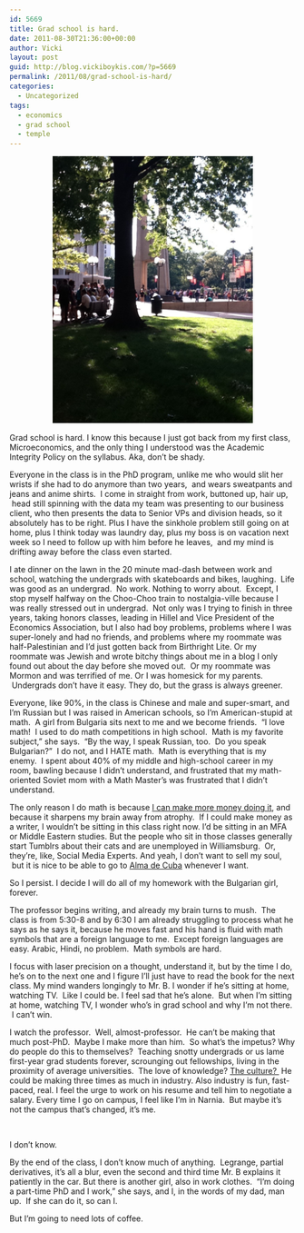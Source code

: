 ```yaml
---
id: 5669
title: Grad school is hard.
date: 2011-08-30T21:36:00+00:00
author: Vicki
layout: post
guid: http://blog.vickiboykis.com/?p=5669
permalink: /2011/08/grad-school-is-hard/
categories:
  - Uncategorized
tags:
  - economics
  - grad school
  - temple
---
```

<p style="text-align: center;">
  <a href="https://raw.githubusercontent.com/veekaybee/wlb/gh-pages/assets/images/2011/08/photo11.jpg"><img class="aligncenter size-full wp-image-5671" title="photo1" src="https://raw.githubusercontent.com/veekaybee/wlb/gh-pages/assets/images/2011/08/photo11.jpg" alt="" width="353" height="470" /></a>
</p>

Grad school is hard. I know this because I just got back from my first class, Microeconomics, and the only thing I understood was the Academic Integrity Policy on the syllabus. Aka, don&#8217;t be shady.

Everyone in the class is in the PhD program, unlike me who would slit her wrists if she had to do anymore than two years,  and wears sweatpants and jeans and anime shirts.  I come in straight from work, buttoned up, hair up,  head still spinning with the data my team was presenting to our business client, who then presents the data to Senior VPs and division heads, so it absolutely has to be right. Plus I have the sinkhole problem still going on at home, plus I think today was laundry day, plus my boss is on vacation next week so I need to follow up with him before he leaves,  and my mind is drifting away before the class even started.

I ate dinner on the lawn in the 20 minute mad-dash between work and school, watching the undergrads with skateboards and bikes, laughing.  Life was good as an undergrad.  No work. Nothing to worry about.  Except, I stop myself halfway on the Choo-Choo train to nostalgia-ville because I was really stressed out in undergrad.  Not only was I trying to finish in three years, taking honors classes, leading in Hillel and Vice President of the Economics Association, but I also had boy problems, problems where I was super-lonely and had no friends, and problems where my roommate was half-Palestinian and I&#8217;d just gotten back from Birthright Lite. Or my roommate was Jewish and wrote bitchy things about me in a blog I only found out about the day before she moved out.  Or my roommate was Mormon and was terrified of me. Or I was homesick for my parents.  Undergrads don&#8217;t have it easy. They do, but the grass is always greener.

Everyone, like 90%, in the class is Chinese and male and super-smart, and I&#8217;m Russian but I was raised in American schools, so I&#8217;m American-stupid at math.  A girl from Bulgaria sits next to me and we become friends.  &#8220;I love math!  I used to do math competitions in high school.  Math is my favorite subject,&#8221; she says.  &#8220;By the way, I speak Russian, too.  Do you speak Bulgarian?&#8221;  I do not, and I HATE math.  Math is everything that is my enemy.  I spent about 40% of my middle and high-school career in my room, bawling because I didn&#8217;t understand, and frustrated that my math-oriented Soviet mom with a Math Master&#8217;s was frustrated that I didn&#8217;t understand.

The only reason I do math is because [I can make more money doing it](http://blog.vickiboykis.com/2011/07/19/how-to-not-be-unemployed-in-a-recession/), and because it sharpens my brain away from atrophy.  If I could make money as a writer, I wouldn&#8217;t be sitting in this class right now. I&#8217;d be sitting in an MFA or Middle Eastern studies. But the people who sit in those classes generally start Tumblrs about their cats and are unemployed in Williamsburg.  Or, they&#8217;re, like, Social Media Experts. And yeah, I don&#8217;t want to sell my soul,  but it is nice to be able to go to <a href="http://blog.vickiboykis.com/2011/08/09/i-dont-feel-safe-in-center-city-philly-after-dark/" target="_blank">Alma de Cuba</a> whenever I want.

So I persist. I decide I will do all of my homework with the Bulgarian girl, forever.

The professor begins writing, and already my brain turns to mush.  The class is from 5:30-8 and by 6:30 I am already struggling to process what he says as he says it, because he moves fast and his hand is fluid with math symbols that are a foreign language to me.  Except foreign languages are easy. Arabic, Hindi, no problem.  Math symbols are hard.

I focus with laser precision on a thought, understand it, but by the time I do, he&#8217;s on to the next one and I figure I&#8217;ll just have to read the book for the next class. My mind wanders longingly to Mr. B. I wonder if he&#8217;s sitting at home, watching TV.  Like I could be. I feel sad that he&#8217;s alone.  But when I&#8217;m sitting at home, watching TV, I wonder who&#8217;s in grad school and why I&#8217;m not there.  I can&#8217;t win.

I watch the professor.  Well, almost-professor.  He can&#8217;t be making that much post-PhD.  Maybe I make more than him.  So what&#8217;s the impetus? Why do people do this to themselves?  Teaching snotty undergrads or us lame first-year grad students forever, scrounging out fellowships, living in the proximity of average universities.  The love of knowledge? [The culture? ](http://www.phdcomics.com/comics.php) He could be making three times as much in industry. Also industry is fun, fast-paced, real. I feel the urge to work on his resume and tell him to negotiate a salary. Every time I go on campus, I feel like I&#8217;m in Narnia.  But maybe it&#8217;s not the campus that&#8217;s changed, it&#8217;s me.

&nbsp;

I don&#8217;t know.

By the end of the class, I don&#8217;t know much of anything.  Legrange, partial derivatives, it&#8217;s all a blur, even the second and third time Mr. B explains it patiently in the car. But there is another girl, also in work clothes.  &#8220;I&#8217;m doing a part-time PhD and I work,&#8221; she says, and I, in the words of my dad, man up.  If she can do it, so can I.

But I&#8217;m going to need lots of coffee.

&nbsp;

&nbsp;